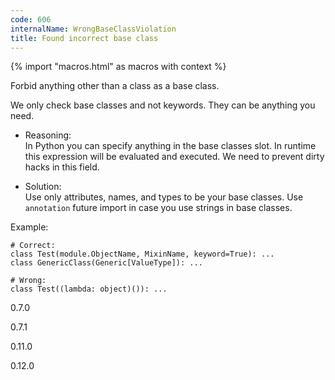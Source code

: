 ```yaml
---
code: 606
internalName: WrongBaseClassViolation
title: Found incorrect base class
---
```


{% import "macros.html" as macros with context %}

Forbid anything other than a class as a base class.

We only check base classes and not keywords. They can be anything you
need.

  - Reasoning:  
    In Python you can specify anything in the base classes slot. In
    runtime this expression will be evaluated and executed. We need to
    prevent dirty hacks in this field.

  - Solution:  
    Use only attributes, names, and types to be your base classes. Use
    `annotation` future import in case you use strings in base classes.

Example:

    # Correct:
    class Test(module.ObjectName, MixinName, keyword=True): ...
    class GenericClass(Generic[ValueType]): ...
    
    # Wrong:
    class Test((lambda: object)()): ...

<div class="versionadded">

0.7.0

</div>

<div class="versionchanged">

0.7.1

</div>

<div class="versionchanged">

0.11.0

</div>

<div class="versionchanged">

0.12.0

</div>